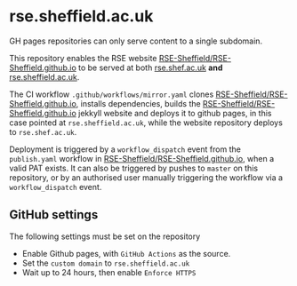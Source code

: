 # rse.sheffield.ac.uk

GH pages repositories can only serve content to a single subdomain.

This repository enables the RSE website [RSE-Sheffield/RSE-Sheffield.github.io](https://github.com/RSE-Sheffield/RSE-Sheffield.github.io) to be served at both [rse.shef.ac.uk](https://rse.shef.ac.uk) **and** [rse.sheffield.ac.uk](https://rse.sheffield.ac.uk).

The CI workflow `.github/workflows/mirror.yaml` clones [RSE-Sheffield/RSE-Sheffield.github.io](https://github.com/RSE-Sheffield/RSE-Sheffield.github.io), installs dependencies, builds the [RSE-Sheffield/RSE-Sheffield.github.io](https://github.com/RSE-Sheffield/RSE-Sheffield.github.io) jekkyll website and deploys it to github pages, in this case pointed at `rse.sheffield.ac.uk`, while the website repository deploys to `rse.shef.ac.uk`.

Deployment is triggered by a `workflow_dispatch` event from the `publish.yaml` workflow in [RSE-Sheffield/RSE-Sheffield.github.io](https://github.com/RSE-Sheffield/RSE-Sheffield.github.io), when a valid PAT exists.
It can also be triggered by pushes to `master` on this repository, or by an authorised user manually triggering the workflow via a `workflow_dispatch` event.

## GitHub settings

The following settings must be set on the repository

+ Enable Github pages, with `GitHub Actions` as the source.
+ Set the `custom domain` to `rse.sheffield.ac.uk`
+ Wait up to 24 hours, then enable `Enforce HTTPS`
